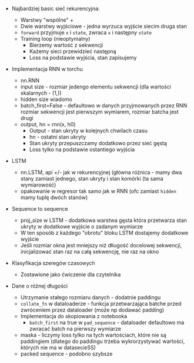 - Najbardziej basic sieć rekurencyjna:
  - Warstwy "wspólne" +
  - Dwie warstwy wyjściowe - jedna wyrzuca wyjście siecim druga stan
  - `forward` przyjmuje `x` i `state`, zwraca `x` i następny `state`
  - Training loop (nieoptymalny)
    - Bierzemy wartość z sekwencji
    - Każemy sieci przewidzieć następną
    - Loss na podstawie wyjścia, stan zapisujemy

- Implementacja RNN w torchu
  - nn.RNN
  - input size - rozmiar jedengo elementu sekwencji (dla wartości skalarnych - (1,))
  - hidden size wiadomo
  - batch_first=False - defaultowo w danych przyjmowanych przez RNN rozmiar sekwencji jest pierwszym wymiarem, rozmiar batcha jest drugi
  - output, hn = rnn(x, h0)
    - Output - stan ukryty w kolejnych chwilach czasu
    - hn - ostatni stan ukryty
    - Stan ukryty przepuszczamy dodatkowo przez sieć gęstą
    - Loss tylko na podstawie ostantiego wyjścia

- LSTM
  - nn.LSTM, api +/- jak w rekurencyjnej (główna różnica - mamy dwa stany zamiast jednego, stan ukryty i stan komórki (ta sama wymiarowość)
  - opakowanie w regresor tak samo jak w RNN (ofc zamiast `hidden` mamy tuplę dwóch stanów)

- Sequence to sequence
  - proj_size w LSTM - dodatkowa warstwa gęsta która przetwarza stan ukryty w dodatkowe wyjście o zadanym wymiarze
  - W ten sposób z każdego "obrotu" bloku LSTM dostajemy dodatkowe wyjście
  - Jeśli rozmiar okna jest mniejszy niż dłiugość docelowej sekwencji, inicjalizować stan raz na całą sekwencję, nie raz na okno

- Klasyfikacja szeregów czasowych
  - Zostawione jako ćwiczenie dla czytelnika

- Dane o różnej długości
  - Utrzymanie stałego rozmiaru danych - dodatnie paddingu
  - `collate_fn` w dataloaderze - funkcja przetwarzająca batche przed zwróceniem przez dataloader (może np dodawać padding)
  - Implementacja do skopiowania z notebooka
    - `batch_first` na true w `pad_sequence` - dataloader defaultowo ma zwracać batch na pierwszy wymiarze
  - maska - liczymy loss tylko na tych wartościach, które nie są paddingiem (dlatego do paddingu trzeba wykrorzystywać wartości, których nie ma w datasecieSS)
  - packed sequence - podobno szybsze
